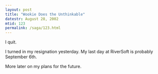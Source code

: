 ```yaml
---
layout: post
title: "Wookie Does the Unthinkable"
datestr: August 28, 2002
mtid: 123
permalink: /saga/123.html
---
```


I quit.

I turned in my resignation yesterday. My last day at RiverSoft
is probably September 6th.

More later on my plans for the future.

